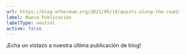 ```yaml
---
url: https://blog.ethereum.org/2021/05/19/quests-along-the-road/
label: Nueva Publicación
labelType: neutral
active: false
---
```

¡Echa un vistazo a nuestra última publicación de blog!